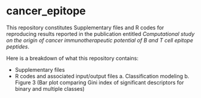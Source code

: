 # cancer_epitope

This repository constitutes Supplementary files and R codes for reproducing results reported in the publication entitled *Computational study on the origin of cancer immunotherapeutic potential of B and T cell epitope peptides*.

Here is a breakdown of what this repository contains:
* Supplementary files
* R codes and associated input/output files
    a. Classification modeling
    b. Figure 3 (Bar plot comparing Gini index of significant descriptors for binary and multiple classes)

